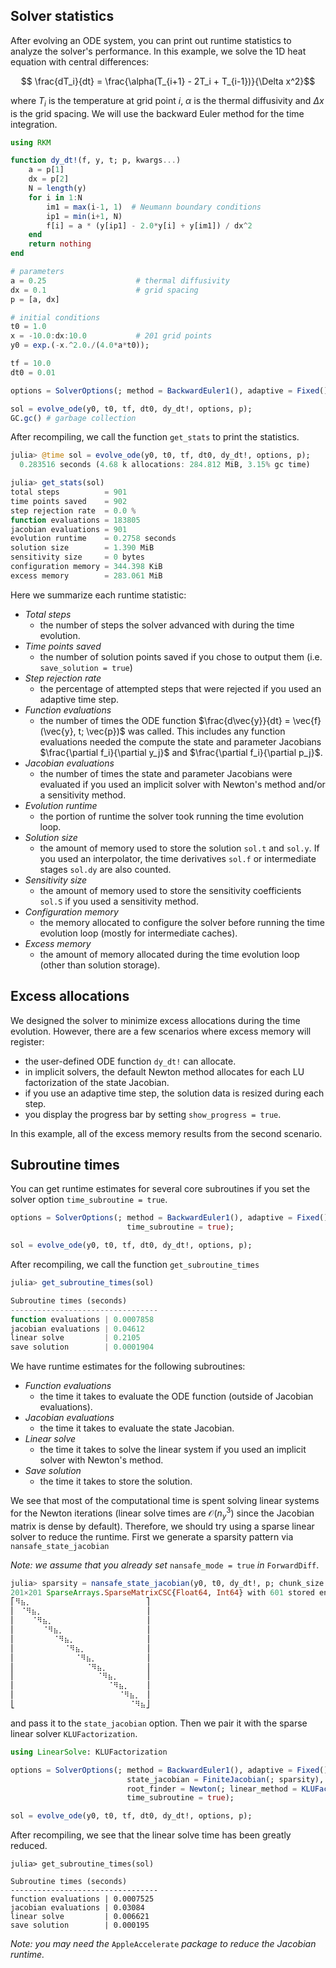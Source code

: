 
## Solver statistics

After evolving an ODE system, you can print out runtime statistics to analyze the solver's performance. In this example, we solve the 1D heat equation with central differences:

```math
    \frac{dT_i}{dt} = \frac{\alpha(T_{i+1} - 2T_i + T_{i-1})}{\Delta x^2}
```
where $T_i$ is the temperature at grid point $i$, $\alpha$ is the thermal diffusivity and $\Delta x$ is the grid spacing. We will use the backward Euler method for the time integration.

```julia
using RKM

function dy_dt!(f, y, t; p, kwargs...)
    a = p[1]
    dx = p[2]
    N = length(y)
    for i in 1:N
        im1 = max(i-1, 1)  # Neumann boundary conditions
        ip1 = min(i+1, N)
        f[i] = a * (y[ip1] - 2.0*y[i] + y[im1]) / dx^2
    end
    return nothing
end

# parameters
a = 0.25                    # thermal diffusivity
dx = 0.1                    # grid spacing
p = [a, dx]

# initial conditions
t0 = 1.0
x = -10.0:dx:10.0           # 201 grid points
y0 = exp.(-x.^2.0./(4.0*a*t0));

tf = 10.0
dt0 = 0.01

options = SolverOptions(; method = BackwardEuler1(), adaptive = Fixed(),);

sol = evolve_ode(y0, t0, tf, dt0, dy_dt!, options, p);
GC.gc() # garbage collection
```

After recompiling, we call the function `get_stats` to print the statistics.

```julia
julia> @time sol = evolve_ode(y0, t0, tf, dt0, dy_dt!, options, p);
  0.283516 seconds (4.68 k allocations: 284.812 MiB, 3.15% gc time)

julia> get_stats(sol)
total steps          = 901
time points saved    = 902
step rejection rate  = 0.0 %
function evaluations = 183805
jacobian evaluations = 901
evolution runtime    = 0.2758 seconds
solution size        = 1.390 MiB
sensitivity size     = 0 bytes
configuration memory = 344.398 KiB
excess memory        = 283.061 MiB
```

Here we summarize each runtime statistic:

- *Total steps*
    - the number of steps the solver advanced with during the time evolution.
- *Time points saved*
    - the number of solution points saved if you chose to output them (i.e. `save_solution = true`)
- *Step rejection rate*
    - the percentage of attempted steps that were rejected if you used an adaptive time step.
- *Function evaluations*
    - the number of times the ODE function $\frac{d\vec{y}}{dt} = \vec{f}(\vec{y}, t; \vec{p})$ was called. This includes any function evaluations needed the compute the state and parameter Jacobians $\frac{\partial f_i}{\partial y_j}$ and $\frac{\partial f_i}{\partial p_j}$.
- *Jacobian evaluations*
    - the number of times the state and parameter Jacobians were evaluated if you used an implicit solver with Newton's method and/or a sensitivity method.
- *Evolution runtime*
    - the portion of runtime the solver took running the time evolution loop.
- *Solution size*
    - the amount of memory used to store the solution `sol.t` and `sol.y`. If you used an interpolator, the time derivatives `sol.f` or intermediate stages `sol.dy` are also counted.
- *Sensitivity size*
    - the amount of memory used to store the sensitivity coefficients `sol.S` if you used a sensitivity method.
- *Configuration memory*
    - the memory allocated to configure the solver before running the time evolution loop (mostly for intermediate caches).
- *Excess memory*
    - the amount of memory allocated during the time evolution loop (other than solution storage).

## Excess allocations

We designed the solver to minimize excess allocations during the time evolution. However, there are a few scenarios where excess memory will register:

- the user-defined ODE function `dy_dt!` can allocate.
- in implicit solvers, the default Newton method allocates for each LU factorization of the state Jacobian.
- if you use an adaptive time step, the solution data is resized during each step.
- you display the progress bar by setting `show_progress = true`.

In this example, all of the excess memory results from the second scenario.

## Subroutine times

You can get runtime estimates for several core subroutines if you set the solver option `time_subroutine = true`.

```julia
options = SolverOptions(; method = BackwardEuler1(), adaptive = Fixed(),
                          time_subroutine = true);

sol = evolve_ode(y0, t0, tf, dt0, dy_dt!, options, p);
```

After recompiling, we call the function `get_subroutine_times`

```julia
julia> get_subroutine_times(sol)

Subroutine times (seconds)
---------------------------------
function evaluations | 0.0007858
jacobian evaluations | 0.04612
linear solve         | 0.2105
save solution        | 0.0001904
```

We have runtime estimates for the following subroutines:
- *Function evaluations*
    - the time it takes to evaluate the ODE function (outside of Jacobian evaluations).
- *Jacobian evaluations*
    - the time it takes to evaluate the state Jacobian.
- *Linear solve*
    - the time it takes to solve the linear system if you used an implicit solver with Newton's method.
- *Save solution*
    - the time it takes to store the solution.

We see that most of the computational time is spent solving linear systems for the Newton iterations (linear solve times are $\mathcal{O}(n_y^3)$ since the Jacobian matrix is dense by default). Therefore, we should try using a sparse linear solver to reduce the runtime. First we generate a sparsity pattern via `nansafe_state_jacobian`

*Note: we assume that you already set* `nansafe_mode = true` *in* `ForwardDiff`.

```julia
julia> sparsity = nansafe_state_jacobian(y0, t0, dy_dt!, p; chunk_size = 1)
201×201 SparseArrays.SparseMatrixCSC{Float64, Int64} with 601 stored entries:
⎡⠻⣦⡀⠀⠀⠀⠀⠀⠀⠀⠀⠀⠀⠀⠀⠀⠀⠀⠀⠀⠀⠀⠀⠀⎤
⎢⠀⠈⠻⣦⡀⠀⠀⠀⠀⠀⠀⠀⠀⠀⠀⠀⠀⠀⠀⠀⠀⠀⠀⠀⎥
⎢⠀⠀⠀⠈⠻⣦⡀⠀⠀⠀⠀⠀⠀⠀⠀⠀⠀⠀⠀⠀⠀⠀⠀⠀⎥
⎢⠀⠀⠀⠀⠀⠈⠻⣦⡀⠀⠀⠀⠀⠀⠀⠀⠀⠀⠀⠀⠀⠀⠀⠀⎥
⎢⠀⠀⠀⠀⠀⠀⠀⠈⠻⣦⡀⠀⠀⠀⠀⠀⠀⠀⠀⠀⠀⠀⠀⠀⎥
⎢⠀⠀⠀⠀⠀⠀⠀⠀⠀⠈⠻⣦⡀⠀⠀⠀⠀⠀⠀⠀⠀⠀⠀⠀⎥
⎢⠀⠀⠀⠀⠀⠀⠀⠀⠀⠀⠀⠈⠻⣦⡀⠀⠀⠀⠀⠀⠀⠀⠀⠀⎥
⎢⠀⠀⠀⠀⠀⠀⠀⠀⠀⠀⠀⠀⠀⠈⠻⣦⡀⠀⠀⠀⠀⠀⠀⠀⎥
⎢⠀⠀⠀⠀⠀⠀⠀⠀⠀⠀⠀⠀⠀⠀⠀⠈⠻⣦⡀⠀⠀⠀⠀⠀⎥
⎢⠀⠀⠀⠀⠀⠀⠀⠀⠀⠀⠀⠀⠀⠀⠀⠀⠀⠈⠻⣦⡀⠀⠀⠀⎥
⎢⠀⠀⠀⠀⠀⠀⠀⠀⠀⠀⠀⠀⠀⠀⠀⠀⠀⠀⠀⠈⠻⣦⡀⠀⎥
⎣⠀⠀⠀⠀⠀⠀⠀⠀⠀⠀⠀⠀⠀⠀⠀⠀⠀⠀⠀⠀⠀⠈⠻⣦⎦
```
and pass it to the `state_jacobian` option. Then we pair it with the sparse linear solver `KLUFactorization`.

```julia
using LinearSolve: KLUFactorization

options = SolverOptions(; method = BackwardEuler1(), adaptive = Fixed(),
                          state_jacobian = FiniteJacobian(; sparsity),
                          root_finder = Newton(; linear_method = KLUFactorization(),),
                          time_subroutine = true);

sol = evolve_ode(y0, t0, tf, dt0, dy_dt!, options, p);
```

After recompiling, we see that the linear solve time has been greatly reduced.

```
julia> get_subroutine_times(sol)

Subroutine times (seconds)
---------------------------------
function evaluations | 0.0007525
jacobian evaluations | 0.03084
linear solve         | 0.006621
save solution        | 0.000195
```

*Note: you may need the* `AppleAccelerate` *package to reduce the Jacobian runtime.*